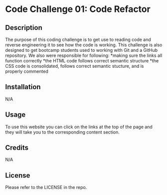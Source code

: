# Code Challenge 01: Code Refactor

## Description

The purpose of this coding challenge is to get use to reading code and reverse engineering it to see how the code is working. This challenge is also designed to get bootcamp students used to working with Git and a GitHub repository. We also were responsible for following:
    *making sure the links all function correctly
    *the HTML code follows correct semantic structure
    *the CSS code is consolidated, follows correct semantic stucture, and is properly commented

## Installation

N/A

## Usage

To use this website you can click on the links at the top of the page and they will take you to the corresponding content section.

## Credits

N/A

## License

Please refer to the LICENSE in the repo.